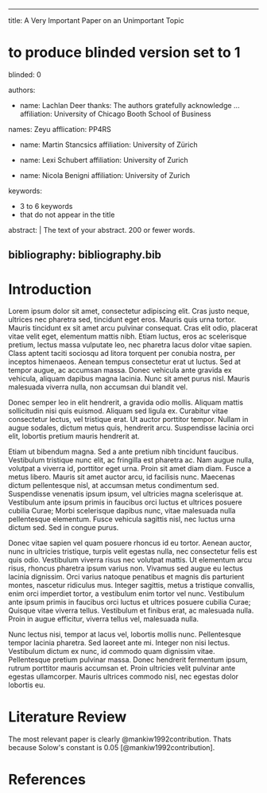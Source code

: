 
---
title: A Very Important Paper on an Unimportant Topic

# to produce blinded version set to 1
blinded: 0

authors: 
- name: Lachlan Deer
  thanks: The authors gratefully acknowledge ...
  affiliation: University of Chicago Booth School of Business

names: Zeyu
  afflication: PP4RS 
- name: Martin Stancsics
  affiliation: University of Zürich

- name: Lexi Schubert
  affiliation: University of Zurich

- name: Nicola Benigni
  affiliation: University of Zurich


keywords:

- 3 to 6 keywords
- that do not appear in the title

abstract: |
  The text of your abstract.  200 or fewer words.

bibliography: bibliography.bib
---

# Introduction

Lorem ipsum dolor sit amet, consectetur adipiscing elit. Cras justo neque, ultrices nec pharetra sed, tincidunt eget eros. 
Mauris quis urna tortor. 
Mauris tincidunt ex sit amet arcu pulvinar consequat. 
Cras elit odio, placerat vitae velit eget, elementum mattis nibh. 
Etiam luctus, eros ac scelerisque pretium, lectus massa vulputate leo, nec pharetra lacus dolor vitae sapien. 
Class aptent taciti sociosqu ad litora torquent per conubia nostra, per inceptos himenaeos. 
Aenean tempus consectetur erat ut luctus. 
Sed at tempor augue, ac accumsan massa. 
Donec vehicula ante gravida ex vehicula, aliquam dapibus magna lacinia. Nunc sit amet purus nisl. 
Mauris malesuada viverra nulla, non accumsan dui blandit vel.

Donec semper leo in elit hendrerit, a gravida odio mollis. 
Aliquam mattis sollicitudin nisi quis euismod. Aliquam sed ligula ex. 
Curabitur vitae consectetur lectus, vel tristique erat. Ut auctor porttitor tempor. 
Nullam in augue sodales, dictum metus quis, hendrerit arcu. 
Suspendisse lacinia orci elit, lobortis pretium mauris hendrerit at.

Etiam ut bibendum magna. 
Sed a ante pretium nibh tincidunt faucibus. 
Vestibulum tristique nunc elit, ac fringilla est pharetra ac. 
Nam augue nulla, volutpat a viverra id, porttitor eget urna. 
Proin sit amet diam diam. Fusce a metus libero. 
Mauris sit amet auctor arcu, id facilisis nunc. 
Maecenas dictum pellentesque nisl, at accumsan metus condimentum sed. 
Suspendisse venenatis ipsum ipsum, vel ultricies magna scelerisque at. 
Vestibulum ante ipsum primis in faucibus orci luctus et ultrices posuere cubilia Curae; Morbi scelerisque dapibus nunc, vitae malesuada nulla pellentesque elementum. 
Fusce vehicula sagittis nisl, nec luctus urna dictum sed. Sed in congue purus.

Donec vitae sapien vel quam posuere rhoncus id eu tortor. 
Aenean auctor, nunc in ultricies tristique, turpis velit egestas nulla, nec consectetur felis est quis odio. Vestibulum viverra risus nec volutpat mattis. 
Ut elementum arcu risus, rhoncus pharetra ipsum varius non. Vivamus sed augue eu lectus lacinia dignissim. 
Orci varius natoque penatibus et magnis dis parturient montes, nascetur ridiculus mus. 
Integer sagittis, metus a tristique convallis, enim orci imperdiet tortor, a vestibulum enim tortor vel nunc. 
Vestibulum ante ipsum primis in faucibus orci luctus et ultrices posuere cubilia Curae; Quisque vitae viverra tellus. 
Vestibulum et finibus erat, ac malesuada nulla. 
Proin in augue efficitur, viverra tellus vel, malesuada nulla.

Nunc lectus nisi, tempor at lacus vel, lobortis mollis nunc. 
Pellentesque tempor lacinia pharetra. Sed laoreet ante mi. 
Integer non nisi lectus. Vestibulum dictum ex nunc, id commodo quam dignissim vitae. 
Pellentesque pretium pulvinar massa. Donec hendrerit fermentum ipsum, rutrum porttitor mauris accumsan et. 
Proin ultricies velit pulvinar ante egestas ullamcorper. 
Mauris ultrices commodo nisl, nec egestas dolor lobortis eu.

# Literature Review

The most relevant paper is clearly @mankiw1992contribution.
Thats because Solow's constant is 0.05 [@mankiw1992contribution].

# References